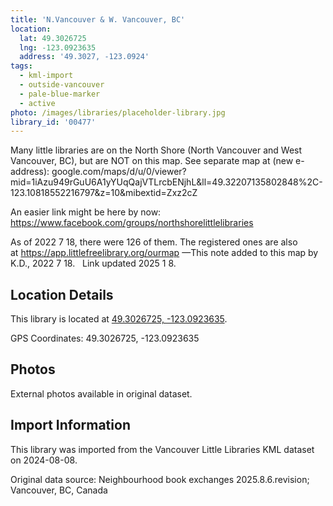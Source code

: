 ```yaml
---
title: 'N.Vancouver & W. Vancouver, BC'
location:
  lat: 49.3026725
  lng: -123.0923635
  address: '49.3027, -123.0924'
tags:
  - kml-import
  - outside-vancouver
  - pale-blue-marker
  - active
photo: /images/libraries/placeholder-library.jpg
library_id: '00477'
---
```

Many little libraries are on the North Shore (North Vancouver and West Vancouver, BC), 
but are NOT on this map. 
 See separate map at (new e-address):
google.com/maps/d/u/0/viewer?mid=1iAzu949rGuU6A1yYUqQajVTLrcbENjhL&ll=49.32207135802848%2C-123.10818552216797&z=10&mibextid=Zxz2cZ 

An easier link might be here by now:
https://www.facebook.com/groups/northshorelittlelibraries

As of 2022 7 18, there were 126 of them.
 The registered ones are also at https://app.littlefreelibrary.org/ourmap
 —This note added to this map by K.D., 
2022 7 18.   Link updated 2025 1 8.

## Location Details

This library is located at [49.3026725, -123.0923635](https://www.google.com/maps?q=49.3026725,-123.0923635).

GPS Coordinates: 49.3026725, -123.0923635

## Photos

External photos available in original dataset.

## Import Information

This library was imported from the Vancouver Little Libraries KML dataset on 2024-08-08.

Original data source: Neighbourhood book exchanges 2025.8.6.revision; Vancouver, BC, Canada
